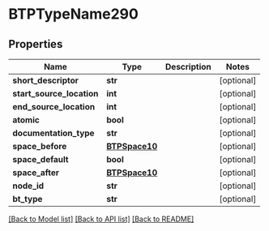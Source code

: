 # BTPTypeName290

## Properties
Name | Type | Description | Notes
------------ | ------------- | ------------- | -------------
**short_descriptor** | **str** |  | [optional] 
**start_source_location** | **int** |  | [optional] 
**end_source_location** | **int** |  | [optional] 
**atomic** | **bool** |  | [optional] 
**documentation_type** | **str** |  | [optional] 
**space_before** | [**BTPSpace10**](BTPSpace10.md) |  | [optional] 
**space_default** | **bool** |  | [optional] 
**space_after** | [**BTPSpace10**](BTPSpace10.md) |  | [optional] 
**node_id** | **str** |  | [optional] 
**bt_type** | **str** |  | [optional] 

[[Back to Model list]](../README.md#documentation-for-models) [[Back to API list]](../README.md#documentation-for-api-endpoints) [[Back to README]](../README.md)


